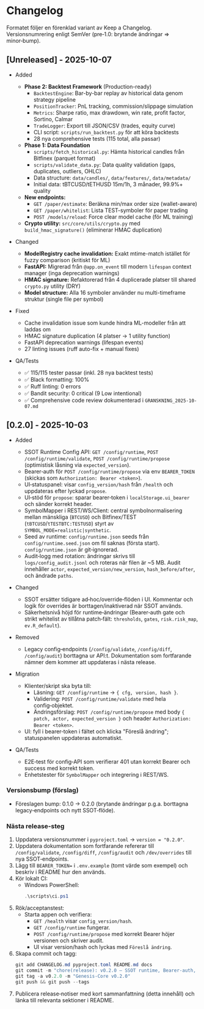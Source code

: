 # Changelog

Formatet följer en förenklad variant av Keep a Changelog. Versionsnumrering enligt SemVer (pre‑1.0: brytande ändringar => minor‑bump).

## [Unreleased] - 2025-10-07

- Added
  - **Phase 2: Backtest Framework** (Production-ready)
    - `BacktestEngine`: Bar-by-bar replay av historical data genom strategy pipeline
    - `PositionTracker`: PnL tracking, commission/slippage simulation
    - `Metrics`: Sharpe ratio, max drawdown, win rate, profit factor, Sortino, Calmar
    - `TradeLogger`: Export till JSON/CSV (trades, equity curve)
    - CLI script: `scripts/run_backtest.py` för att köra backtests
    - 28 nya comprehensive tests (115 total, alla passar)
  - **Phase 1: Data Foundation**
    - `scripts/fetch_historical.py`: Hämta historical candles från Bitfinex (parquet format)
    - `scripts/validate_data.py`: Data quality validation (gaps, duplicates, outliers, OHLC)
    - Data structure: `data/candles/`, `data/features/`, `data/metadata/`
    - Initial data: tBTCUSD/tETHUSD 15m/1h, 3 månader, 99.9%+ quality
  - **New endpoints:**
    - `GET /paper/estimate`: Beräkna min/max order size (wallet-aware)
    - `GET /paper/whitelist`: Lista TEST-symboler för paper trading
    - `POST /models/reload`: Force clear model cache (för ML training)
  - **Crypto utility:** `src/core/utils/crypto.py` med `build_hmac_signature()` (eliminerar HMAC duplication)

- Changed
  - **ModelRegistry cache invalidation:** Exakt mtime-match istället för fuzzy comparison (kritiskt för ML)
  - **FastAPI:** Migrerad från `@app.on_event` till modern `lifespan` context manager (inga deprecation warnings)
  - **HMAC signature:** Refaktorerad från 4 duplicerade platser till shared `crypto.py` utility (DRY)
  - **Model structure:** Alla 16 symboler använder nu multi-timeframe struktur (single file per symbol)

- Fixed
  - Cache invalidation issue som kunde hindra ML-modeller från att laddas om
  - HMAC signature duplication (4 platser → 1 utility function)
  - FastAPI deprecation warnings (lifespan events)
  - 27 linting issues (ruff auto-fix + manual fixes)

- QA/Tests
  - ✅ 115/115 tester passar (inkl. 28 nya backtest tests)
  - ✅ Black formatting: 100%
  - ✅ Ruff linting: 0 errors
  - ✅ Bandit security: 0 critical (9 Low intentional)
  - ✅ Comprehensive code review dokumenterad i `GRANSKNING_2025-10-07.md`

## [0.2.0] - 2025-10-03

- Added
  - SSOT Runtime Config API: `GET /config/runtime`, `POST /config/runtime/validate`, `POST /config/runtime/propose` (optimistisk låsning via `expected_version`).
  - Bearer‑auth för `POST /config/runtime/propose` via env `BEARER_TOKEN` (skickas som `Authorization: Bearer <token>`).
  - UI‑statuspanel: visar `config_version/hash` från `/health` och uppdateras efter lyckad `propose`.
  - UI‑stöd för `propose`: sparar bearer‑token i `localStorage.ui_bearer` och sänder korrekt header.
  - SymbolMapper i REST/WS/Client: central symbolnormalisering mellan mänskliga (`BTCUSD`) och Bitfinex/TEST (`tBTCUSD`/`tTESTBTC:TESTUSD`) styrt av `SYMBOL_MODE=realistic|synthetic`.
  - Seed av runtime: `config/runtime.json` seeds från `config/runtime.seed.json` om fil saknas (första start). `config/runtime.json` är git‑ignorerad.
  - Audit‑logg med rotation: ändringar skrivs till `logs/config_audit.jsonl` och roteras när filen är ~5 MB. Audit innehåller `actor`, `expected_version/new_version`, `hash_before/after`, och ändrade `paths`.

- Changed
  - SSOT ersätter tidigare ad‑hoc/override‑flöden i UI. Kommentar och logik för overrides är borttagen/inaktiverad när SSOT används.
  - Säkerhetsnivå höjd för runtime‑ändringar (Bearer‑auth gate och strikt whitelist av tillåtna patch‑fält: `thresholds`, `gates`, `risk.risk_map`, `ev.R_default`).

- Removed
  - Legacy config‑endpoints (`/config/validate`, `/config/diff`, `/config/audit`) borttagna ur API:t. Dokumentation som fortfarande nämner dem kommer att uppdateras i nästa release.

- Migration
  - Klienter/skript ska byta till:
    - Läsning: `GET /config/runtime` → `{ cfg, version, hash }`.
    - Validering: `POST /config/runtime/validate` med hela config‑objektet.
    - Ändringsförslag: `POST /config/runtime/propose` med body `{ patch, actor, expected_version }` och header `Authorization: Bearer <token>`.
  - UI: fyll i bearer‑token i fältet och klicka "Föreslå ändring"; statuspanelen uppdateras automatiskt.

- QA/Tests
  - E2E‑test för config‑API som verifierar 401 utan korrekt Bearer och success med korrekt token.
  - Enhetstester för `SymbolMapper` och integrering i REST/WS.

### Versionsbump (förslag)

- Föreslagen bump: 0.1.0 → 0.2.0 (brytande ändringar p.g.a. borttagna legacy‑endpoints och nytt SSOT‑flöde).

### Nästa release‑steg

1. Uppdatera versionsnummer i `pyproject.toml` → `version = "0.2.0"`.
2. Uppdatera dokumentation som fortfarande refererar till `/config/validate`, `/config/diff`, `/config/audit` och `/dev/overrides` till nya SSOT‑endpoints.
3. Lägg till `BEARER_TOKEN=` i `.env.example` (tomt värde som exempel) och beskriv i README hur den används.
4. Kör lokalt CI:
   - Windows PowerShell:
     ```powershell
     .\scripts\ci.ps1
     ```
5. Rök/acceptanstest:
   - Starta appen och verifiera:
     - `GET /health` visar `config_version/hash`.
     - `GET /config/runtime` fungerar.
     - `POST /config/runtime/propose` med korrekt Bearer höjer versionen och skriver audit.
     - UI visar version/hash och lyckas med `Föreslå ändring`.
6. Skapa commit och tagg:
   ```powershell
   git add CHANGELOG.md pyproject.toml README.md docs
   git commit -m "chore(release): v0.2.0 – SSOT runtime, Bearer‑auth, SymbolMapper, seed, audit‑rotation, UI‑status/propose, drop legacy endpoints"
   git tag -a v0.2.0 -m "Genesis-Core v0.2.0"
   git push && git push --tags
   ```
7. Publicera release‑notiser med kort sammanfattning (detta innehåll) och länka till relevanta sektioner i README.
